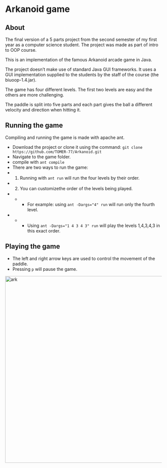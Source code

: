 ﻿# Arkanoid game
## About
The final version of a 5 parts project from the second semester of my first year as a computer science student. The project was made as part of intro to OOP course.

This is an implementation of the famous Arkanoid arcade game in Java.

The project doesn’t make use of standard Java GUI frameworks. It uses a GUI implementation supplied to the students by the staff of the course (the biuoop-1.4.jar).

The game has four different levels. The first two levels are easy and the others are more challenging.

The paddle is split into five parts and each part gives the ball a different velocity and direction when hitting it.

## Running the game
Compiling and running the game is made with apache ant.

 - Download the project or clone it using the command: `git clone https://github.com/TOMER-77/Arkanoid.git`
 - Navigate to the game folder.
 - compile with `ant compile`
 - There are two ways to run the game:
 - 1. Running with `ant run` will run the four levels      by their order.
 - 2. You can customizethe order of the levels being played.
 - - - For example: using `ant -Dargs="4" run` will run only the fourth level.
 - - - Using `ant -Dargs="1 4 3 4 3" run` will play the levels 1,4,3,4,3 in this exact order.
## Playing the game

- The left and right arrow keys are used to control the movement of the paddle.
- Pressing `p` will pause the game.

<img width="600" alt="ark" src="https://user-images.githubusercontent.com/92518651/156892641-94db4fcc-cbd9-400e-9f03-4293ced758ca.png">



